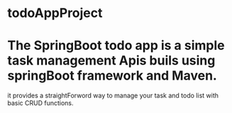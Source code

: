 # todoAppProject
# The SpringBoot todo app is a simple task management Apis buils using springBoot framework and Maven.
it provides a straightForword way to manage your task and todo list with basic CRUD functions.
